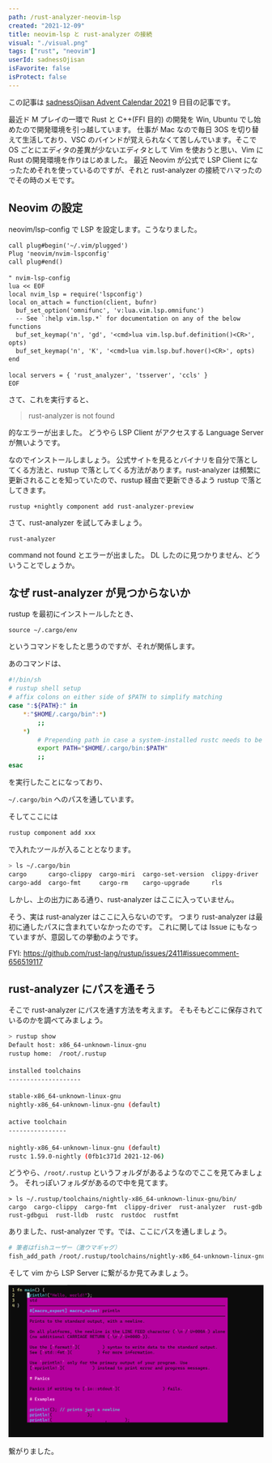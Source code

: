 ```yaml
---
path: /rust-analyzer-neovim-lsp
created: "2021-12-09"
title: neovim-lsp と rust-analyzer の接続
visual: "./visual.png"
tags: ["rust", "neovim"]
userId: sadnessOjisan
isFavorite: false
isProtect: false
---
```


この記事は [sadnessOjisan Advent Calendar 2021](https://adventar.org/calendars/7015) 9 日目の記事です。

最近ド M プレイの一環で Rust と C++(FFI 目的) の開発を Win, Ubuntu でし始めたので開発環境を引っ越しています。
仕事が Mac なので毎日 3OS を切り替えて生活しており、VSC のバインドが覚えられなくて苦しんでいます。そこで OS ごとにエディタの差異が少ないエディタとして Vim を使おうと思い、Vim に Rust の開発環境を作りはじめました。
最近 Neovim が公式で LSP Client になったためそれを使っているのですが、それと rust-analyzer の接続でハマったのでその時のメモです。

## Neovim の設定

neovim/lsp-config で LSP を設定します。こうなりました。

```
call plug#begin('~/.vim/plugged')
Plug 'neovim/nvim-lspconfig'
call plug#end()

" nvim-lsp-config
lua << EOF
local nvim_lsp = require('lspconfig')
local on_attach = function(client, bufnr)
  buf_set_option('omnifunc', 'v:lua.vim.lsp.omnifunc')
  -- See `:help vim.lsp.*` for documentation on any of the below functions
  buf_set_keymap('n', 'gd', '<cmd>lua vim.lsp.buf.definition()<CR>', opts)
  buf_set_keymap('n', 'K', '<cmd>lua vim.lsp.buf.hover()<CR>', opts)
end

local servers = { 'rust_analyzer', 'tsserver', 'ccls' }
EOF
```

さて、これを実行すると、

> rust-analyzer is not found

的なエラーが出ました。
どうやら LSP Client がアクセスする Language Server が無いようです。

なのでインストールしましょう。
公式サイトを見るとバイナリを自分で落としてくる方法と、rustup で落としてくる方法があります。rust-analyzer は頻繁に更新されることを知っていたので、rustup 経由で更新できるよう rustup で落としてきます。

```
rustup +nightly component add rust-analyzer-preview
```

さて、rust-analyzer を試してみましょう。

```
rust-analyzer
```

command not found とエラーが出ました。
DL したのに見つかりません、どういうことでしょうか。

## なぜ rust-analyzer が見つからないか

rustup を最初にインストールしたとき、

```
source ~/.cargo/env
```

というコマンドをしたと思うのですが、それが関係します。

あのコマンドは、

```sh
#!/bin/sh
# rustup shell setup
# affix colons on either side of $PATH to simplify matching
case ":${PATH}:" in
    *:"$HOME/.cargo/bin":*)
        ;;
    *)
        # Prepending path in case a system-installed rustc needs to be overridden
        export PATH="$HOME/.cargo/bin:$PATH"
        ;;
esac
```

を実行したことになっており、

`~/.cargo/bin` へのパスを通しています。

そしてここには

```sh
rustup component add xxx
```

で入れたツールが入ることとなります。

```sh
> ls ~/.cargo/bin
cargo      cargo-clippy  cargo-miri  cargo-set-version  clippy-driver  rust-gdb   rustc    rustfmt
cargo-add  cargo-fmt     cargo-rm    cargo-upgrade      rls            rust-lldb  rustdoc  rustup
```

しかし、上の出力にある通り、rust-analyzer はここに入っていません。

そう、実は rust-analyzer はここに入らないのです。
つまり rust-analyzer は最初に通したパスに含まれていなかったのです。
これに関しては Issue にもなっていますが、意図しての挙動のようです。

FYI: https://github.com/rust-lang/rustup/issues/2411#issuecomment-656519117

## rust-analyzer にパスを通そう

そこで rust-analyzer にパスを通す方法を考えます。
そもそもどこに保存されているのかを調べてみましょう。

```sh
> rustup show
Default host: x86_64-unknown-linux-gnu
rustup home:  /root/.rustup

installed toolchains
--------------------

stable-x86_64-unknown-linux-gnu
nightly-x86_64-unknown-linux-gnu (default)

active toolchain
----------------

nightly-x86_64-unknown-linux-gnu (default)
rustc 1.59.0-nightly (0fb1c371d 2021-12-06)
```

どうやら、`/root/.rustup` というフォルダがあるようなのでここを見てみましょう。
それっぽいフォルダがあるので中を見てます。

```
> ls ~/.rustup/toolchains/nightly-x86_64-unknown-linux-gnu/bin/
cargo  cargo-clippy  cargo-fmt  clippy-driver  rust-analyzer  rust-gdb  rust-gdbgui  rust-lldb  rustc  rustdoc  rustfmt
```

ありました、rust-analyzer です。では、ここにパスを通しましょう。

```sh
# 筆者はfishユーザー（激ウマギャグ）
fish_add_path /root/.rustup/toolchains/nightly-x86_64-unknown-linux-gnu/bin
```

そして vim から LSP Server に繋がるか見てみましょう。

![LSP](./lsp.png)

繋がりました。
